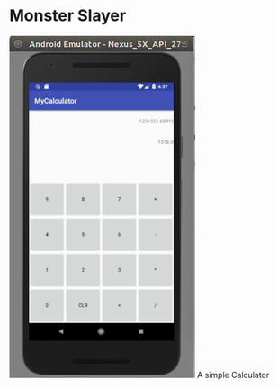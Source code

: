 # Monster Slayer
![Simple Claculator](https://github.com/rezwan23/Simple-Calculator-Android-App/blob/master/asset/preview.png)
A simple Calculator
